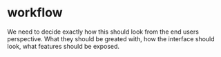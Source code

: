 # workflow

We need to decide exactly how this should look from the end users perspective. What they should be
greated with, how the interface should look, what features should be exposed.
